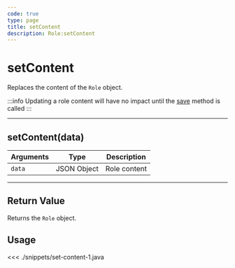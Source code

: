 ```yaml
---
code: true
type: page
title: setContent
description: Role:setContent
---
```


# setContent

Replaces the content of the `Role` object.

:::info
Updating a role content will have no impact until the [save](/sdk/android/3/core-classes/role/save) method is called
:::

---

## setContent(data)

| Arguments | Type        | Description  |
| --------- | ----------- | ------------ |
| `data`    | JSON Object | Role content |

---

## Return Value

Returns the `Role` object.

## Usage

<<< ./snippets/set-content-1.java
